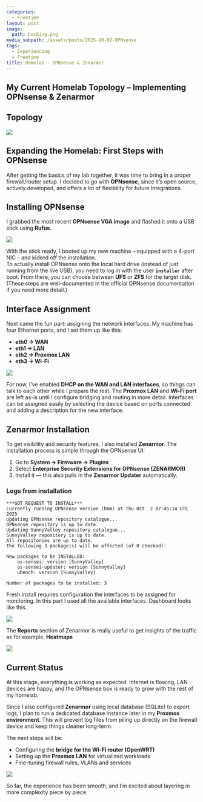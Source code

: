 ```yaml
---
categories:
  - Freetime
layout: post
image:
  path: hacking.png
media_subpath: /assets/posts/2025-10-02-OPNsense
tags:
  - Experiencing
  - Freetime
title: Homelab - OPNsense & Zenarmor
---
```


## My Current Homelab Topology – Implementing OPNsense & Zenarmor

## Topology

![](2025-10-02-11-16-32.png)


## Expanding the Homelab: First Steps with OPNsense  

After getting the basics of my lab together, it was time to bring in a proper firewall/router setup. I decided to go with **OPNsense**, since it’s open source, actively developed, and offers a lot of flexibility for future integrations.  

## Installing OPNsense  

I grabbed the most recent **OPNsense VGA image** and flashed it onto a USB stick using **Rufus**. 

![](2025-10-02-11-27-30.png)

With the stick ready, I booted up my new machine – equipped with a 4-port NIC – and kicked off the installation.  
To actually install OPNsense onto the local hard drive (instead of just running from the live USB), you need to log in with the user **`installer`** after boot. From there, you can choose between **UFS** or **ZFS** for the target disk.  
(These steps are well-documented in the official OPNsense documentation if you need more detail.)   

## Interface Assignment  

Next came the fun part: assigning the network interfaces. My machine has four Ethernet ports, and I set them up like this:  

- **eth0 → WAN**  
- **eth1 → LAN**  
- **eth2 → Proxmox LAN**  
- **eth3 → Wi-Fi**  

![](2025-10-02-11-43-39.png)

For now, I’ve enabled **DHCP on the WAN and LAN interfaces**, so things can talk to each other while I prepare the rest. The **Proxmox LAN** and **Wi-Fi port** are left as-is until I configure bridging and routing in more detail. Interfaces can be assigned easily by selecting the device based on ports connected and adding a description for the new interface.

## Zenarmor Installation  

To get visibility and security features, I also installed **Zenarmor**. The installation process is simple through the OPNsense UI:  

1. Go to **System → Firmware → Plugins**  
2. Select **Enterprise Security Extensions for OPNsense (ZENARMOR)**  
3. Install it — this also pulls in the **Zenarmor Updater** automatically.  

### Logs from installation

````
***GOT REQUEST TO INSTALL***
Currently running OPNsense version (hmm) at Thu Oct  2 07:45:14 UTC 2025
Updating OPNsense repository catalogue...
OPNsense repository is up to date.
Updating SunnyValley repository catalogue...
SunnyValley repository is up to date.
All repositories are up to date.
The following 3 package(s) will be affected (of 0 checked):

New packages to be INSTALLED:
	os-sensei: version [SunnyValley]
	os-sensei-updater: version [SunnyValley]
	ubench: version [SunnyValley]

Number of packages to be installed: 3
````

Fresh install requires configuration the interfaces to be assigned for monitoring. In this part I used all the available interfaces. Dashboard looks like this. 

![](2025-10-02-11-51-26.png)

The **Reports** section of Zenarmor is really useful to get insights of the traffic as for example. **Heatmaps**

![](2025-10-02-11-57-38.png)

## Current Status  

At this stage, everything is working as expected: internet is flowing, LAN devices are happy, and the OPNsense box is ready to grow with the rest of my homelab.  

Since I also configured **Zenarmor** using local database (SQLite) to export logs, I plan to run a dedicated database instance later in my **Proxmox environment**. This will prevent log files from piling up directly on the firewall device and keep things cleaner long-term.  

The next steps will be:  

- Configuring the **bridge for the Wi-Fi router (OpenWRT)**  
- Setting up the **Proxmox LAN** for virtualized workloads  
- Fine-tuning firewall rules, VLANs and services  

![](2025-10-02-11-41-01.png)
 

So far, the experience has been smooth, and I’m excited about layering in more complexity piece by piece.  


